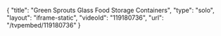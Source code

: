 {
    "title": "Green Sprouts Glass Food Storage Containers",
    "type": "solo",
    "layout": "iframe-static",
    "videoId": "119180736",
    "url": "\/tvpembed\/119180736"
}